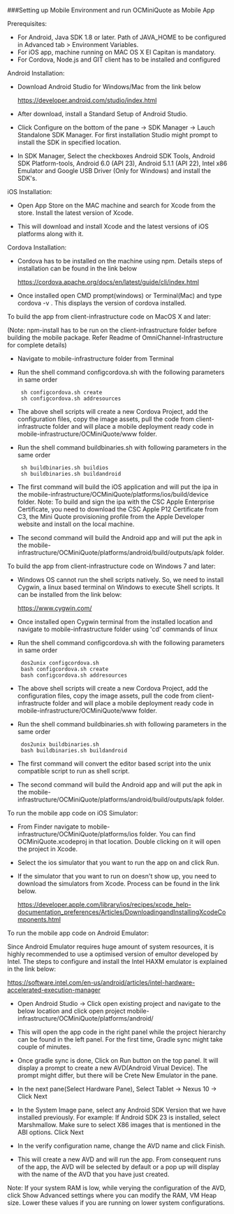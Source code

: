 ###Setting up Mobile Environment and run OCMiniQuote as Mobile App

Prerequisites:

 - For Android, Java SDK 1.8 or later. Path of JAVA_HOME to be configured in Advanced tab > Environment Variables.
 - For iOS app, machine running on MAC OS X El Capitan is mandatory.
 - For Cordova, Node.js and GIT client has to be installed and configured



 Android Installation:

 - Download Android Studio for Windows/Mac from the link below

 	https://developer.android.com/studio/index.html

 - After download, install a Standard Setup of Android Studio. 

 - Click Configure on the bottom of the pane -> SDK Manager -> Lauch Standalone SDK Manager. For first installation Studio might prompt to install the SDK in specified location.

 - In SDK Manager, Select the checkboxes Android SDK Tools, Android SDK Platform-tools, Android 6.0 (API 23), Android 5.1.1 (API 22), Intel x86 Emulator and Google USB Driver (Only for Windows) and install the SDK's.

 
 iOS Installation:

 - Open App Store on the MAC machine and search for Xcode from the store. Install the latest version of Xcode.
  
 - This will download and install Xcode and the latest versions of iOS platforms along with it.

 Cordova Installation: 

 - Cordova has to be installed on the machine using npm. Details steps of installation can be found in the link below

 	https://cordova.apache.org/docs/en/latest/guide/cli/index.html

 - Once installed open CMD prompt(windows) or Terminal(Mac) and type cordova -v . This displays the version of cordova installed.


 To build the app from client-infrastructure code on MacOS X and later:

 (Note: npm-install has to be run on the client-infrastructure folder before building the mobile package. Refer Readme of OmniChannel-Infrastructure for complete details)

 - Navigate to mobile-infrastructure folder from Terminal

 - Run the shell command configcordova.sh with the following parameters in same order 

 		sh configcordova.sh create 
 		sh configcordova.sh addresources

 - The above shell scripts will create a new Cordova Project, add the configuration files, copy the image assets, pull the code from client-infrastructe folder and will place a mobile deployment ready code in mobile-infrastructure/OCMiniQuote/www folder. 

 - Run the shell command buildbinaries.sh with following parameters in the same order

 		sh buildbinaries.sh buildios
 		sh buildbinaries.sh buildandroid


 - The first command will build the iOS application and will put the ipa in the mobile-infrastructure/OCMiniQuote/platforms/ios/build/device folder. Note: To build and sign the ipa with the CSC Apple Enterprise Certificate, you need to download the CSC Apple P12 Certificate from C3, the Mini Quote provisioning profile from the Apple Developer website and install on the local machine.

 - The second command will build the Android app and will put the apk in the mobile-infrastructure/OCMiniQuote/platforms/android/build/outputs/apk folder.


 To build the app from client-infrastructure code on Windows 7 and later:

 - Windows OS cannot run the shell scripts natively. So, we need to install Cygwin, a linux based terminal on Windows to execute Shell scripts. It can be installed from the link below:

 	https://www.cygwin.com/

 - Once installed open Cygwin terminal from the installed location and navigate to mobile-infrastructure folder using 'cd' commands of linux

 - Run the shell command configcordova.sh with the following parameters in same order 

 		dos2unix configcordova.sh
 		bash configcordova.sh create 
 		bash configcordova.sh addresources

 - The above shell scripts will create a new Cordova Project, add the configuration files, copy the image assets, pull the code from client-infrastructe folder and will place a mobile deployment ready code in mobile-infrastructure/OCMiniQuote/www folder. 

 - Run the shell command buildbinaries.sh with following parameters in the same order

 		dos2unix buildbinaries.sh
 		bash buildbinaries.sh buildandroid


 - The first command will convert the editor based script into the unix compatible script to run as shell script.

 - The second command will build the Android app and will put the apk in the mobile-infrastructure/OCMiniQuote/platforms/android/build/outputs/apk folder.


To run the mobile app code on iOS Simulator:

- From Finder navigate to mobile-infrastructure/OCMiniQuote/platforms/ios folder. You can find OCMiniQuote.xcodeproj in that location. Double clicking on it will open the project in Xcode.

- Select the ios simulator that you want to run the app on and click Run.

- If the simulator that you want to run on doesn't show up, you need to download the simulators from Xcode. Process can be found in the link below.

	https://developer.apple.com/library/ios/recipes/xcode_help-documentation_preferences/Articles/DownloadingandInstallingXcodeComponents.html


To run the mobile app code on Android Emulator:

Since Android Emulator requires huge amount of system resources, it is highly recommended to use a optimised version of emultor developed by Intel. The steps to configure and install the Intel HAXM emulator is explained in the link below:

https://software.intel.com/en-us/android/articles/intel-hardware-accelerated-execution-manager

- Open Android Studio -> Click open existing project and navigate to the below location and click open project
	mobile-infrastructure/OCMiniQuote/platforms/android/ 

- This will open the app code in the right panel while the project hierarchy can be found in the left panel. For the first time, Gradle sync might take couple of minutes.

- Once gradle sync is done, Click on Run button on the top panel. It will display a prompt to create a new AVD(Android Virual Device). The prompt might differ, but there will be Crete New Emulator in the pane.

- In the next pane(Select Hardware Pane), Select Tablet -> Nexus 10 -> Click Next

- In the System Image pane, select any Android SDK Version that we have installed previously. For example: If Android SDK 23 is installed, select Marshmallow. Make sure to select X86 images that is mentioned in the ABI options. Click Next

- In the verify configuration name, change the AVD name and click Finish.

- This will create a new AVD and will run the app. From consequent runs of the app, the AVD will be selected by default or a pop up will display with the name of the AVD that you have just created.

Note: If your system RAM is low, while verying the configuration of the AVD, click Show Advanced settings where you can modify the RAM, VM Heap size. Lower these values if you are running on lower system configurations.
